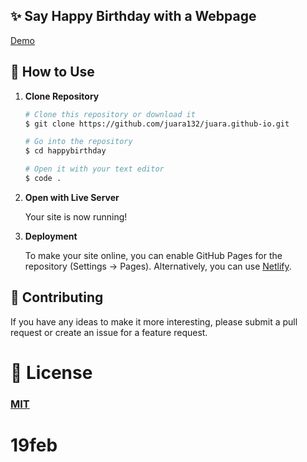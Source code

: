 ## ✨ Say Happy Birthday with a Webpage

[Demo](https://github.com/juara132/juara.github-io.git/)

## 🚀 How to Use

1.  **Clone Repository**

    ```bash
    # Clone this repository or download it
    $ git clone https://github.com/juara132/juara.github-io.git

    # Go into the repository
    $ cd happybirthday

    # Open it with your text editor
    $ code .
    ```

2. **Open with Live Server**

    Your site is now running!

3. **Deployment**

    To make your site online, you can enable GitHub Pages for the repository (Settings -> Pages). Alternatively, you can use [Netlify](https://www.netlify.com/).

## 📝 Contributing

If you have any ideas to make it more interesting, please submit a pull request or create an issue for a feature request.

# 🤝 License

### [MIT](LICENSE)
# 19feb
